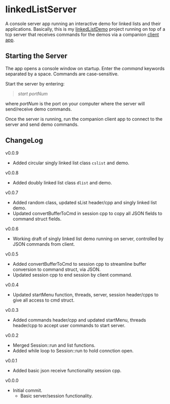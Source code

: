 # linkedListServer

A console server app running an interactive demo for linked lists and their applications. Basically, this is my [linkedListDemo](https://github.com/JohnWSweeney/linkedListDemo) project running on top of a tcp server that receives commands for the demos via a companion [client app](https://github.com/JohnWSweeney/linkedListClient). 

## Starting the Server
The app opens a console window on startup. Enter the *command* keywords separated by a space. Commands are case-sensitive. 

Start the server by entering:
>*start portNum*

where *portNum* is the port on your computer where the server will send/receive demo commands.

Once the server is running, run the companion client app to connect to the server and send demo commands. 

## ChangeLog
v0.0.9
- Added circular singly linked list class `cslist` and demo.

v0.0.8
- Added doubly linked list class `dlist` and demo.

v0.0.7
- Added random class, updated sList header/cpp and singly linked list demo.
- Updated convertBufferToCmd in session cpp to copy all JSON fields to command struct fields.

v0.0.6
- Working draft of singly linked list demo running on server, controlled by JSON commands from client.

v0.0.5
- Added convertBufferToCmd to session cpp to streamline buffer conversion to command struct, via JSON.
- Updated session cpp to end session by client command. 

v0.0.4
- Updated startMenu function, threads, server, session header/cpps to give all access to cmd struct.

v0.0.3
- Added commands header/cpp and updated startMenu, threads header/cpp to accept user commands to start server.

v0.0.2
- Merged Session::run and list functions.
- Added while loop to Session::run to hold connction open.

v0.0.1
- Added basic json receive functionality session cpp.

v0.0.0
- Initial commit.
	- Basic server/session functionality.